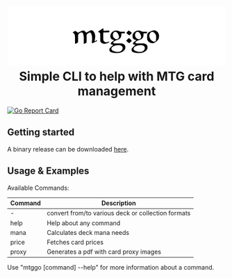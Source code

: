 
<h1 align="center">
  <img src="https://github.com/4thokage/mtggo/blob/main/.github/images/title.png"  alt="mtg:go logo"/><br/>
  Simple CLI to help with MTG card management
</h1>

[![Go Report Card](https://goreportcard.com/badge/github.com/4thokage/mtggo)](https://goreportcard.com/report/github.com/4thokage/mtggo)
## Getting started

A binary release can be downloaded [here](https://github.com/4thokage/mtggo/releases).

## Usage & Examples
Available Commands:

| Command | Description |
| --------------- | --------------- |
| - | convert from/to various deck or collection formats |
| help       | Help about any command |
| mana       | Calculates deck mana needs
| price      | Fetches card prices
| proxy      | Generates a pdf with card proxy images


Use "mtggo [command] --help" for more information about a command.
